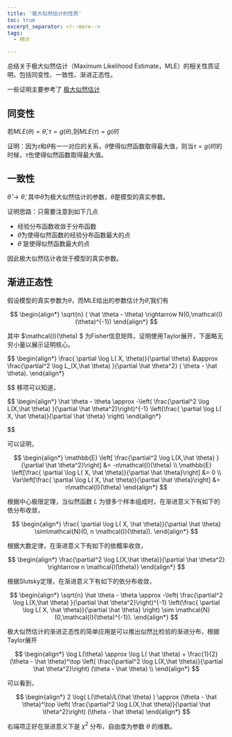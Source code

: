 ```yaml
---
title: '极大似然估计的性质'
toc: true
excerpt_separator: <!--more-->
tags:
  - 统计

---
```




总结关于极大似然估计（Maximum Likelihood Estimate，MLE）的相关性质证明，包括同变性、一致性、渐进正态性。

<!--more-->

一些证明主要参考了 [极大似然估计](http://www.doc88.com/p-87319681759.html)

## 同变性

若$MLE(\theta) = \hat{\theta},\tau=g(\theta)$,则$MLE(\tau)=g(\hat{\theta})$



证明：因为$\tau$和$\theta$有一一对应的关系，$\hat{\theta}$使得似然函数取得最大值，则当$\tau=g(\hat{\theta})$的时候，$\hat{\tau}$也使得似然函数取得最大值。



## 一致性

$\hat{\theta} \rightarrow \tilde{\theta}$, 其中$\hat{\theta}$为极大似然估计的参数，$\tilde{\theta}$是模型的真实参数。

证明思路：只需要注意到如下几点

* 经验分布函数收敛于分布函数
* $\hat{\theta}$为使得似然函数的经验分布函数最大的点
* $\tilde{\theta}$ 是使得似然函数最大的点

因此极大似然估计收敛于模型的真实参数。



## 渐进正态性

假设模型的真实参数为$\theta$，而MLE给出的参数估计为$\hat \theta$,我们有

$$
\begin{align*}
\sqrt{n} ( \hat \theta - \theta) \rightarrow N(0,\mathcal{I}(\theta)^{-1})
\end{align*}
$$

其中 $\mathcal{I}(\theta) $ 为Fisher信息矩阵，证明使用Taylor展开，下面略无穷小量以展示证明核心。


$$
\begin{align*}
 \frac{ \partial \log L( X, \theta)}{\partial \theta} &\approx \frac{\partial^2 \log L_(X,\hat \theta) }{\partial \hat \theta^2} ( \theta - \hat \theta).
\end{align*}

$$
移项可以知道，

$$
\begin{align*}
\hat \theta -  \theta \approx -\left( \frac{\partial^2 \log L(X,\hat \theta) }{\partial \hat \theta^2}\right)^{-1} \left(\frac{ \partial \log L( X, \hat \theta)}{\partial \hat \theta} \right)
\end{align*}

$$

可以证明，

$$
\begin{align*}
\mathbb{E} \left[ \frac{\partial^2 \log L(X,\hat \theta) }{\partial \hat \theta^2}\right] &= -n\mathcal{I}(\theta) \\
\mathbb{E} \left[\frac{ \partial \log L( X, \hat \theta)}{\partial \hat \theta}\right] &= 0 \\
Var\left[\frac{ \partial \log L( X, \hat \theta)}{\partial \hat \theta}\right] &= n\mathcal{I}(\theta)
\end{align*}
$$

根据中心极限定理，当似然函数 $L$ 为很多个样本组成时，在渐进意义下有如下的依分布收敛，

$$
\begin{align*}
\frac{ \partial \log L( X, \hat \theta)}{\partial \hat \theta} \sim\mathcal{N}(0, n \mathcal{I}(\theta)).
\end{align*}
$$

根据大数定律，在渐进意义下有如下的依概率收敛，

$$
\begin{align*}
\frac{\partial^2 \log L(X,\hat \theta)}{\partial \hat \theta^2} \rightarrow n \mathcal{I(\theta)}
\end{align*}
$$

根据Slutsky定理，在渐进意义下有如下的依分布收敛，

$$
\begin{align*}
\sqrt{n} \hat \theta -  \theta \approx -\left( \frac{\partial^2 \log L(X,\hat \theta) }{\partial \hat \theta^2}\right)^{-1} \left(\frac{ \partial \log L( X, \hat \theta)}{\partial \hat \theta} \right)  \sim \mathcal{N}(0,\mathcal{I}(\theta)^{-1}).
\end{align*}
$$


极大似然估计的渐进正态性的简单应用是可以推出似然比检验的渐进分布，根据Taylor展开

$$
\begin{align*}
\log L(\theta) \approx \log L( \hat \theta) + \frac{1}{2} (\theta - \hat \theta)^\top \left( \frac{\partial^2 \log L(X,\hat \theta)}{\partial \hat \theta^2}\right) (\theta - \hat \theta) \\
\end{align*}
$$

可以看到，

$$
\begin{align*}
2 \log( L(\theta)/L(\hat \theta) ) \approx (\theta - \hat \theta)^\top \left( \frac{\partial^2 \log L(X,\hat \theta)}{\partial \hat \theta^2}\right) (\theta - \hat \theta)
\end{align*}
$$

右端项正好在渐进意义下是 $\chi^2$ 分布，自由度为参数 $\theta$ 的维数。

